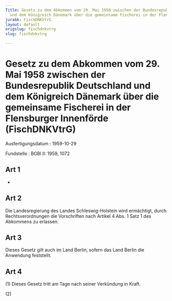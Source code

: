```yaml
---
Title: Gesetz zu dem Abkommen vom 29. Mai 1958 zwischen der Bundesrepublik Deutschland
  und dem Königreich Dänemark über die gemeinsame Fischerei in der Flensburger Innenförde
jurabk: FischDNKVtrG
layout: default
origslug: fischdnkvtrg
slug: fischdnkvtrg

---
```


# Gesetz zu dem Abkommen vom 29. Mai 1958 zwischen der Bundesrepublik Deutschland und dem Königreich Dänemark über die gemeinsame Fischerei in der Flensburger Innenförde (FischDNKVtrG)

Ausfertigungsdatum
:   1959-10-29

Fundstelle
:   BGBl II: 1959, 1072



## Art 1

-


## Art 2

Die Landesregierung des Landes Schleswig-Holstein wird ermächtigt,
durch Rechtsverordnungen die Vorschriften nach Artikel 4 Abs. 1 Satz 1
des Abkommens zu erlassen.


## Art 3

Dieses Gesetz gilt auch im Land Berlin, sofern das Land Berlin die
Anwendung feststellt.


## Art 4

(1) Dieses Gesetz tritt am Tage nach seiner Verkündung in Kraft.

(2)

